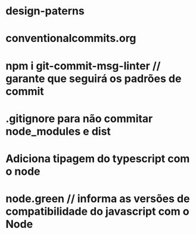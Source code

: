 # design-paterns

# conventionalcommits.org

# npm i git-commit-msg-linter // garante que seguirá os padrões de commit

# .gitignore para não commitar node_modules e dist

# Adiciona tipagem do typescript com o node

# node.green // informa as versões de compatibilidade do javascript com o Node
